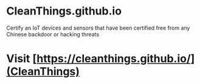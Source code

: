 # CleanThings.github.io
Certify an IoT devices and sensors that have been certified free from any Chinese backdoor or hacking threats

# Visit [https://cleanthings.github.io/](CleanThings)
